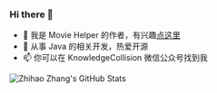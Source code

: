 ### Hi there 👋

<!--
**zzh1991/zzh1991** is a ✨ _special_ ✨ repository because its `README.md` (this file) appears on your GitHub profile.

Here are some ideas to get you started:

- 🔭 I’m currently working on ...
- 🌱 I’m currently learning ...
- 👯 I’m looking to collaborate on ...
- 🤔 I’m looking for help with ...
- 💬 Ask me about ...
- 📫 How to reach me: ...
- 😄 Pronouns: ...
- ⚡ Fun fact: ...
-->

- 👯 我是 Movie Helper 的作者，有兴趣[点这里](https://github.com/zzh1991/React-SpringBoot)
- 🔭 从事 Java 的相关开发，热爱开源
- 📫 你可以在 KnowledgeCollision 微信公众号找到我

![Zhihao Zhang's GitHub Stats](https://github-readme-stats.vercel.app/api?username=zzh1991)

